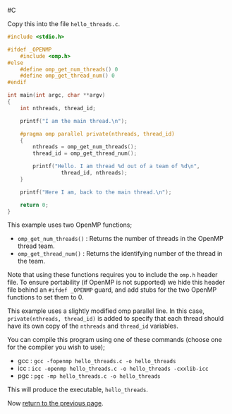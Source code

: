 #C

Copy this into the file `hello_threads.c`.

```c
#include <stdio.h>

#ifdef _OPENMP
    #include <omp.h>
#else
    #define omp_get_num_threads() 0
    #define omp_get_thread_num() 0
#endif

int main(int argc, char **argv)
{
    int nthreads, thread_id;

    printf("I am the main thread.\n");

    #pragma omp parallel private(nthreads, thread_id)
    {
        nthreads = omp_get_num_threads();
        thread_id = omp_get_thread_num();

        printf("Hello. I am thread %d out of a team of %d\n", 
                 thread_id, nthreads);
    }

    printf("Here I am, back to the main thread.\n");

    return 0;
}
```

This example uses two OpenMP functions;

* `omp_get_num_threads()` : Returns the number of threads in the OpenMP thread team.
* `omp_get_thread_num()` : Returns the identifying number of the thread in the team.

Note that using these functions requires you to include the `omp.h` header file. 
To ensure portability (if OpenMP is not supported) we hide this header file 
behind an `#ifdef _OPENMP` guard, and add stubs for the two OpenMP functions to set them to 0.

This example uses a slightly modified omp parallel line. In this case, 
`private(nthreads, thread_id)` is added to specify that each thread should have its 
own copy of the `nthreads` and `thread_id` variables.

You can compile this program using one of these commands (choose one for the 
compiler you wish to use);

* gcc : `gcc -fopenmp hello_threads.c -o hello_threads`
* icc : `icc -openmp hello_threads.c -o hello_threads -cxxlib-icc`
* pgc : `pgc -mp hello_threads.c -o hello_threads`

This will produce the executable, `hello_threads`.

Now [return to the previous page](directives.md).


